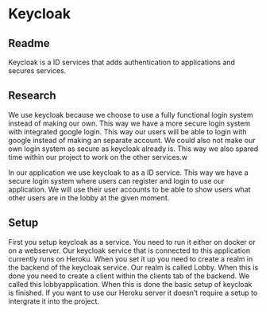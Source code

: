 # Keycloak
## Readme
Keycloak is a ID services that adds authentication to applications and secures services. 
## Research

We use keycloak because we choose to use a fully functional login system instead of making our own. This way we have a more secure login system with integrated google login. This way our users will be able to login with google instead of making an separate account. We could also not make our own login system as secure as keycloak already is. This way we also spared time within our project to work on the other services.w

In our application we use keycloak to as a ID service. This way we have a secure login system where users can register and login to use our application. We will use their user accounts to be able to show users what other users are in the lobby at the given moment. 

## Setup
First you setup keycloak as a service. You need to run it either on docker or on a webserver. Our keycloak service that is connected to this application currently runs on Heroku. When you set it up you need to create a realm in the backend of the keycloak service. Our realm is called Lobby. When this is done you need to create a client within the clients tab of the backend. We called this lobbyapplication. When this is done the basic setup of keycloak is finished. If you want to use our Heroku server it doesn’t require a setup to intergrate it into the project. 

